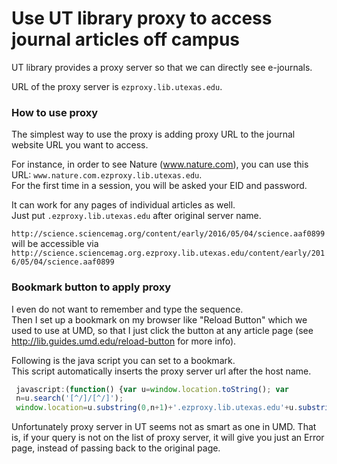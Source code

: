 # Use UT library proxy to access journal articles off campus

UT library provides a proxy server so that we can directly see e-journals.  

URL of the proxy server is `ezproxy.lib.utexas.edu`.  

### How to use proxy
The simplest way to use the proxy is adding proxy URL to the journal website URL you want to access.  
  
For instance, in order to see Nature (www.nature.com), you can use this URL: `www.nature.com.ezproxy.lib.utexas.edu`.  
For the first time in a session, you will be asked your EID and password.
  
It can work for any pages of individual articles as well.  
Just put `.ezproxy.lib.utexas.edu` after original server name.
  
`http://science.sciencemag.org/content/early/2016/05/04/science.aaf0899`  
 will be accessible via  
`http://science.sciencemag.org.ezproxy.lib.utexas.edu/content/early/2016/05/04/science.aaf0899`  

### Bookmark button to apply proxy
I even do not want to remember and type the sequence.  
Then I set up a bookmark on my browser like "Reload Button" which we used to use at UMD,
so that I just click the button at any article page (see http://lib.guides.umd.edu/reload-button for more info).  
  
Following is the java script you can set to a bookmark.  
This script automatically inserts the proxy server url after the host name.  
  
```javascript
 javascript:(function() {var u=window.location.toString(); var
 n=u.search('[^/]/[^/]');
 window.location=u.substring(0,n+1)+'.ezproxy.lib.utexas.edu'+u.substring(n+1);})()
````
  
Unfortunately proxy server in UT seems not as smart as one in UMD.  That is, if
your query is not on the list of proxy server, it will give you just
an Error page, instead of passing back to the original page.
